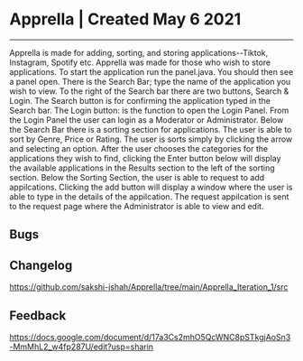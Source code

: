 # Apprella | Created May 6 2021 
------------------------------------
Apprella is made for adding, sorting, and storing applications--Tiktok, Instagram, Spotify etc. 
Apprella was made for those who wish to store applications. To start the application run the panel.java. 
You should then see a panel open. There is the Search Bar; type the name of the application you wish to view.
To the right of the Search bar there are two buttons, Search & Login. The Search button is for confirming 
the application typed in the Search bar. The Login button: is the function to open the Login Panel.
From the Login Panel the user can login as a Moderator or Administrator. 
Below the Search Bar there is a sorting section for applications. The user is able 
to sort by Genre, Price or Rating. The user is sorts simply by clicking the arrow and selecting an option.
After the user chooses the categories for the applications they wish to find, clicking the Enter button below
will display the available applications in the Results section to the left of the sorting section. 
Below the Sorting Section, the user is able to request to add appilcations. Clicking the add button 
will display a window where the user is able to type in the details of the appilcation. The 
request appilcation is sent to the request page where the Administrator is able to view and 
edit. 

Bugs
------------------------------------


Changelog 
------------------------------------
https://github.com/sakshi-jshah/Apprella/tree/main/Apprella_Iteration_1/src


Feedback 
------------------------------------
https://docs.google.com/document/d/17a3Cs2mhO5QcWNC8pSTkgjAoSn3-MmMhL2_w4fp287U/edit?usp=sharin
